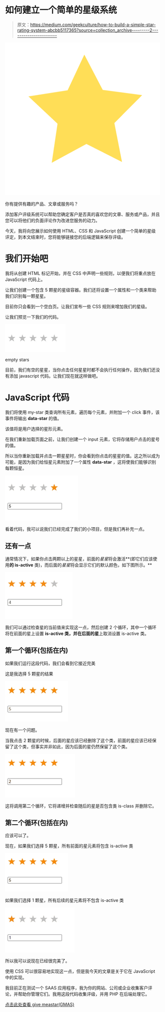 # 如何建立一个简单的星级系统

> 原文：<https://medium.com/geekculture/how-to-build-a-simple-star-rating-system-abcbb5117365?source=collection_archive---------2----------------------->

![](img/78d06b9b98a70c761a0ed26b686b2bb4.png)

你有提供有趣的产品、文章或服务吗？

添加客户评级系统可以帮助您确定客户是否真的喜欢您的文章、服务或产品，并且您可以将他们的负面评论作为改进您服务的动力。

今天，我将向您展示如何使用 HTML、CSS 和 JavaScript 创建一个简单的星级评定，到本文结束时，您将能够链接您的后端逻辑来保存评级。

# 我们开始吧

我将从创建 HTML 标记开始，并在 CSS 中声明一些规则，以便我们将重点放在 JavaScript 代码上。

让我们创建一个包含 5 颗星的星级容器。我们还将设置一个属性和一个类来帮助我们识别每一颗星星。

目前你只会看到一个空白页。让我们宣布一些 CSS 规则来增加我们的星级。

让我们预览一下我们的代码。

![](img/5cf93a2300a52dea67988dea2ebb624f.png)

empty stars

目前，我们有空的星星，当你点击任何星星时都不会执行任何操作，因为我们还没有添加 javascript 代码。让我们现在就这样做吧。

# JavaScript 代码

我们将使用 my-star 类查询所有元素，遍历每个元素，并附加一个 click 事件，该事件将输出 **data-star** 的值。

该值将是用户选择的星形元素。

在我们重新加载页面之前，让我们创建一个 input 元素，它将存储用户点击的星号的值。

所以当你重新加载并点击一颗星星时，你会看到你点击的星星的值。这之所以成为可能，是因为我们给恒星元素附加了一个属性 **data-star** ，这将使我们能够识别每颗恒星。

![](img/37263fe2d81eea16ba19d04fbfcad41f.png)

看着代码，我可以说我们已经完成了我们的小项目，但是我们再补充一点。

## 还有一点

通常情况下，如果你点击两颗以上的星星，前面的*星星*将会激活**(即它们应该使用**的 is-active** 类)，而后面的*星星*将会显示它们的默认颜色，如下图所示。**

![](img/0589ec69c35f8fd4ecbfdb3bb75184c3.png)

我们可以通过检查星的当前值来实现这一点，然后创建 2 个循环，其中一个循环将在前面的星上设置 **is-active 类，并在后面的星**上取消设置 is-active 类。

## 第一个循环(包括在内)

如果我们运行这段代码，我们会看到它接近完美

这是我选择 5 颗星的结果

![](img/f05587f862e24c939295e0e0ecccef5b.png)

现在有一个问题。

当我点击 2 颗星的时候，后面的星应该已经删除了这个类，前面的星应该已经保留了这个类，但事实并非如此，因为后面的星仍然保留了这个类。

![](img/a09b080e2a8127d671e1f69f3d35f1a4.png)

这将调用第二个循环，它将递增并检查随后的星是否包含类 is-class 并删除它。

## 第二个循环(包括在内)

应该可以了。

现在，如果我们选择 5 颗星，所有前面的星元素将包含 is-active 类

![](img/6f5f0a22108092153e75619671aa7582.png)

如果我们选择 1 颗星，所有后续的星元素将不包含 is-active 类

![](img/6e8654f39e936d233ca23a89a6d0ed78.png)

所以我可以说现在已经很完美了。

使用 CSS 可以很容易地实现这一点，但是我今天的文章是关于它在 JavaScript 中的实现。

我目前正在测试一个 SAAS 应用程序，我为你的网站、公司或企业收集客户评论，并帮助你管理它们。我用这段代码收集评级，并用 PHP 在后端处理它。

[点击此处查看 give meastar(GMAS)](https://givemeastar.com/)